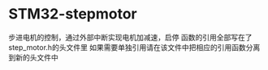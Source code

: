 # STM32-stepmotor
步进电机的控制，通过外部中断实现电机加减速，启停
函数的引用全部写在了step_motor.h的头文件里
如果需要单独引用请在该文件中把相应的引用函数分离到新的头文件中
